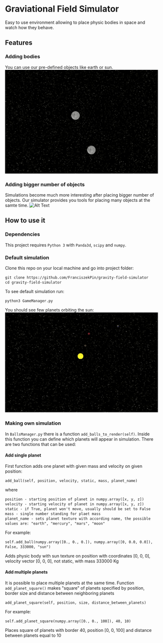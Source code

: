 # Graviational Field Simulator
Easy to use environment allowing to place physic bodies in space and watch how they behave.

## Features
### Adding bodies
You can use our pre-defined objects like earth or sun.
![Alt Text](models/two_moons.gif)

### Adding bigger number of objects
Simulations become much more interesting after placing bigger number of objects. Our simulator provides you tools for placing many objects at the samte time.
![Alt Text](models/planet_square.gif)
## How to use it
### Dependencies
This project requires `Python 3` with `Panda3d`, `scipy` and `numpy`.

### Default simulation
Clone this repo on your local machine and go into project folder:

    git clone https://github.com/FranciszekPin/gravity-field-simulator
    cd gravity-field-simulator

To see default simulation run:

    python3 GameManager.py

You should see few planets orbiting the sun:
![Alt Text](models/solar_system.gif)

### Making own simulation
In `BallsManager.py` there is a function `add_balls_to_render(self)`. 
Inside this function you can define which planets will appear in simulation.
There are two functions that can be used:
#### Add single planet
First function adds one planet with given mass and velocity on given position:

    add_ball(self, position, velocity, static, mass, planet_name)

where
    
    position - starting position of planet in numpy.array([x, y, z])
    velocity - starting velocity of planet in numpy.array([x, y, z])
    static - if True, planet won't move, usually should be set to False
    mass - single number standing for plaet mass
    planet_name - sets planet texture with according name, the possible values are: "earth", "mercury", "mars", "moon"

For example:

    self.add_ball(numpy.array([0., 0., 0.]), numpy.array([0, 0.0, 0.0]), False, 333000, "sun")

Adds physic body with sun texture on position with coordinates [0, 0, 0], velocity vector [0, 0, 0], not static, with mass 333000 Kg

#### Add multiple planets
It is possible to place multiple planets at the same time. 
Function `add_planet_square()` makes "square" of planets specified by position, border size and distance between neighboring planets

    add_planet_square(self, position, size, distance_between_planets)

For example:

    self.add_planet_square(numpy.array([0., 0., 100]), 40, 10)

Places square of planets with border 40, position [0, 0, 100] and distance between planets equal to 10
